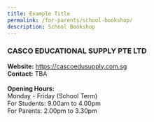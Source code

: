 ```yaml
---
title: Example Title
permalink: /for-parents/school-bookshop/
description: School Bookshop
---
```

### CASCO EDUCATIONAL SUPPLY PTE LTD

<b>Website:</b> [https://cascoedusupply.com.sg ](https://cascoedusupply.com.sg )<br>
<b>Contact:</b> TBA <br>
<br>
<b>Opening Hours:</b><br>
Monday - Friday (School Term)<br>
For Students: 9.00am to 4.00pm<br>
For Parents: 2.00pm to 3.30pm